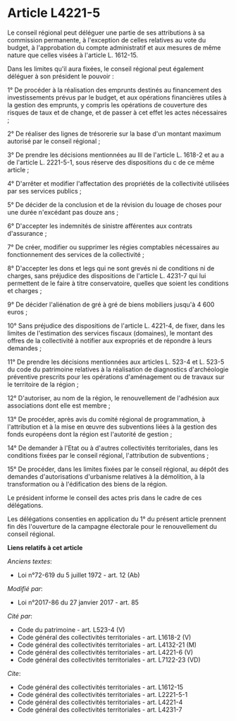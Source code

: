 # Article L4221-5

Le conseil régional peut déléguer une partie de ses attributions à sa commission permanente, à l'exception de celles
relatives au vote du budget, à l'approbation du compte administratif et aux mesures de même nature que celles visées à
l'article L. 1612-15. 

Dans les limites qu'il aura fixées, le conseil régional peut également déléguer à son président le pouvoir : 

1° De procéder à la réalisation des emprunts destinés au financement des investissements prévus par le budget, et aux
opérations financières utiles à la gestion des emprunts, y compris les opérations de couverture des risques de taux et de
change, et de passer à cet effet les actes nécessaires ; 

2° De réaliser des lignes de trésorerie sur la base d'un montant maximum autorisé par le conseil régional ; 

3° De prendre les décisions mentionnées au III de l'article L. 1618-2 et au a de l'article L. 2221-5-1, sous réserve des
dispositions du c de ce même article ; 

4° D'arrêter et modifier l'affectation des propriétés de la collectivité utilisées par ses services publics ; 

5° De décider de la conclusion et de la révision du louage de choses pour une durée n'excédant pas douze ans ; 

6° D'accepter les indemnités de sinistre afférentes aux contrats d'assurance ; 

7° De créer, modifier ou supprimer les régies comptables nécessaires au fonctionnement des services de la collectivité ; 

8° D'accepter les dons et legs qui ne sont grevés ni de conditions ni de charges, sans préjudice des dispositions de
l'article L. 4231-7 qui lui permettent de le faire à titre conservatoire, quelles que soient les conditions et charges ; 

9° De décider l'aliénation de gré à gré de biens mobiliers jusqu'à 4 600 euros ; 

10° Sans préjudice des dispositions de l'article L. 4221-4, de fixer, dans les limites de l'estimation des services fiscaux
(domaines), le montant des offres de la collectivité à notifier aux expropriés et de répondre à leurs demandes ; 

11° De prendre les décisions mentionnées aux articles L. 523-4 et L. 523-5 du code du patrimoine relatives à la réalisation
de diagnostics d'archéologie préventive prescrits pour les opérations d'aménagement ou de travaux sur le territoire de la
région ;

12° D'autoriser, au nom de la région, le renouvellement de l'adhésion aux associations dont elle est membre ;

13° De procéder, après avis du comité régional de programmation, à l'attribution et à la mise en œuvre des subventions liées
à la gestion des fonds européens dont la région est l'autorité de gestion ;

14° De demander à l'Etat ou à d'autres collectivités territoriales, dans les conditions fixées par le conseil régional,
l'attribution de subventions ;

15° De procéder, dans les limites fixées par le conseil régional, au dépôt des demandes d'autorisations d'urbanisme relatives
à la démolition, à la transformation ou à l'édification des biens de la région. 

Le président informe le conseil des actes pris dans le cadre de ces délégations.

Les délégations consenties en application du 1° du présent article prennent fin dès l'ouverture de la campagne électorale
pour le renouvellement du conseil régional.

**Liens relatifs à cet article**

_Anciens textes_:

  - Loi n°72-619 du 5 juillet 1972 - art. 12 (Ab)

_Modifié par_:

  - Loi n°2017-86 du 27 janvier 2017 - art. 85

_Cité par_:

  - Code du patrimoine - art. L523-4 (V)
  - Code général des collectivités territoriales - art. L1618-2 (V)
  - Code général des collectivités territoriales - art. L4132-21 (M)
  - Code général des collectivités territoriales - art. L4221-6 (V)
  - Code général des collectivités territoriales - art. L7122-23 (VD)

_Cite_:

  - Code général des collectivités territoriales - art. L1612-15
  - Code général des collectivités territoriales - art. L2221-5-1
  - Code général des collectivités territoriales - art. L4221-4
  - Code général des collectivités territoriales - art. L4231-7
